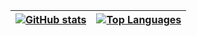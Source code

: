 | [![GitHub stats][1]][2] | [![Top Languages][3]][4] |
| ----------------------------------- | ------------------------ |

[1]: https://github-readme-stats.vercel.app/api?username=mnonnenmacher&show_icons=true&theme=codeSTACKr&show=reviews,discussions_started
[2]: https://github.com/anuraghazra/github-readme-stats
[3]: https://github-readme-stats.vercel.app/api/top-langs/?username=mnonnenmacher&theme=codeSTACKr&layout=compact&langs_count=12&hide=c%2B%2B,cmake,dart,swift,c,smarty,objective-c
[4]: https://github.com/anuraghazra/github-readme-stats
